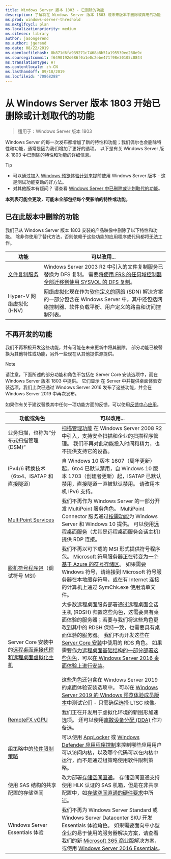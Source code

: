 ```yaml
---
title: Windows Server 版本 1803 - 已删除的功能
description: 了解将在 Windows Server 版本 1803 或未来版本中删除或弃用的功能
ms.prod: windows-server-threshold
ms.mktglfcycl: plan
ms.localizationpriority: medium
ms.sitesec: library
author: jasongerend
ms.author: jgerend
ms.date: 08/22/2019
ms.openlocfilehash: 8b871d6fa939271c7468a8b51a195539ee268e9c
ms.sourcegitcommit: f6490192d686f0a1e0c2ebe471f98e30105c0844
ms.translationtype: HT
ms.contentlocale: zh-CN
ms.lasthandoff: 09/10/2019
ms.locfileid: "70868288"
---
```

# <a name="features-removed-or-planned-for-replacement-starting-with-windows-server-version-1803"></a>从 Windows Server 版本 1803 开始已删除或计划取代的功能

> 适用于：Windows Server 版本 1803

Windows Server 的每一次发布都增加了新的特性和功能；我们偶尔也会删除特性和功能，通常是因为我们增加了更好的选项。 以下是有关 Windows Server 版本 1803 中已删除的特性和功能的详细信息。   

> [!TIP]
> - 可以通过加入 [Windows 预览体验计划](https://insider.windows.com)来提前使用 Windows Server 版本 - 这是测试功能变动的好方法。
> - 对其他版本有疑问？ 请查看 [Windows Server 中已删除或计划取代的功能](../get-started-19/removed-features.md)。

**本列表可能会更改，可能未全部包括每个受影响的特性或功能。** 

## <a name="features-we-removed-in-this-release"></a>已在此版本中删除的功能

我们已从 Windows Server 版本 1803 安装的产品映像中删除了以下特性和功能。 除非你使用了替代方法，否则依赖于这些功能的应用程序或代码都将无法工作。   

| 功能    | 可以改用... |
| ----------- | -------------------- |
| [文件复制服务](https://support.microsoft.com/en-us/help/4025991/windows-server-version-1709-no-longer-supports-frs)|Windows Server 2003 R2 中引入的文件复制服务已替换为 DFS 复制。 需要[将使用 FRS 的任何域控制器全部迁移到使用 SYSVOL 的 DFS 复制](https://blogs.technet.microsoft.com/filecab/2014/06/25/streamlined-migration-of-frs-to-dfsr-sysvol/)。 |
| Hyper-V 网络虚拟化 (HNV)|[网络虚拟化](../networking/sdn/technologies/hyper-v-network-virtualization/whats-new-hyperv-network-virtualization-windows-server.md)现在作为[软件定义的网络](../networking/sdn/software-defined-networking.md) (SDN) 解决方案的一部分包含在 Windows Server 中，其中还包括网络控制器、软件负载平衡、用户定义的路由和访问控制列表。 |

## <a name="features-were-no-longer-developing"></a>不再开发的功能

我们不再积极开发这些功能，并有可能在未来更新中将其删除。 部分功能已被替换为其他特性或功能，另外一些现在从其他提供源提供。 

>[!NOTE]
> 请注意，下面所述的部分功能和角色不包括在 Server Core 安装选项中，而在 Windows Server 版本 1803 中提供。 它们显示  在 Server 中并提供桌面体验安装选项，我们上次已通过 Windows Server 2016 发布了这些功能，并会在 Windows Server 2019 中再次发布。

如果你有关于建议替换其中任何一项功能方面的反馈，可以使用[反馈中心应用](https://support.microsoft.com/help/4021566/windows-10-send-feedback-to-microsoft-with-feedback-hub-app)。 

| 功能或角色    | 可以改用... |
| ----------- | --------------------- |
| 业务扫描，也称为“分布式扫描管理 (DSM)”|[扫描管理功能](https://docs.microsoft.com/previous-versions/windows/it-pro/windows-server-2008-R2-and-2008/dd759124\(v%3dws.11\)) 在 Windows Server 2008 R2 中引入，支持安全扫描和企业的扫描程序管理。 我们不再对此功能投入时间和精力，也不提供支持它的设备。 |
| IPv4/6 转换技术（6to4、ISATAP 和直接隧道）|自 Windows 10 版本 1607（周年更新）起，6to4 已默认禁用，自 Windows 10 版本 1703（创建者更新）起，ISATAP 已默认禁用，直接隧道一直被默认禁用。 请改用本机 IPv6 支持。 |
| [MultiPoint Services](../remote/multipoint-services/multipoint-services.md)|我们不再作为 Windows Server 的一部分开发 MultiPoint 服务角色。 MultiPoint Connector 服务通过[按需功能](https://docs.microsoft.com/windows-hardware/manufacture/desktop/features-on-demand-v2--capabilities)为 Windows Server 和 Windows 10 提供。 可以使用[远程桌面服务](../remote/remote-desktop-services/welcome-to-rds.md)（尤其是远程桌面服务会话主机）提供 RDP 连接。 |
| [脱机符号程序包](https://docs.microsoft.com/windows-hardware/drivers/debugger/debugger-download-symbols)（调试符号 MSI）|我们不再以可下载的 MSI 形式提供符号程序包。 [Microsoft 符号服务器正在转变为一个基于 Azure 的符号存储区](https://blogs.msdn.microsoft.com/windbg/2017/10/18/update-on-microsofts-symbol-server/)。 如果需要 Windows 符号，请连接到 Microsoft 符号服务器在本地缓存符号，或在有 Internet 连接的计算机上通过 SymChk.exe 使用清单文件。 |
| Server Core 安装中的[远程桌面连接代理和远程桌面虚拟化主机](../remote/remote-desktop-services/desktop-hosting-service.md)|大多数远程桌面服务部署通过远程桌面会话主机 (RDSH) 归置这些角色，这需要具有桌面体验的服务器；若要与我们将这些角色更改到其中的 RDSH 保持一致，也需要具有桌面体验的服务器。 我们不再开发这些在 [Server Core 安装](../administration/server-core/what-is-server-core.md)中使用的 RDS 角色。 如果需要[作为远程桌面基础结构的一部分部署这些角色](../remote/remote-desktop-services/rds-deploy-infrastructure.md)，可以[在 Windows Server 2016 桌面体验上进行安装](getting-started-with-server-with-desktop-experience.md)。 <br/><br/>这些角色还包含在 Windows Server 2019 的桌面体验安装选项中。 可以在 [Windows Server 2019 的 Windows 预览体验成员版本](https://docs.microsoft.com/windows-insider/at-work/)中测试它们 - 只需确保选择 LTSC 映像。 |
| [RemoteFX vGPU](../remote/remote-desktop-services/rds-remotefx-vgpu.md)|我们正在开发用于虚拟化环境的新图形加速选项。 还可以使用[离散设备分配 (DDA)](../virtualization/hyper-v/plan/plan-for-deploying-devices-using-discrete-device-assignment.md) 作为备选。 |
| 组策略中的[软件限制策略](../identity/software-restriction-policies/software-restriction-policies.md)|可以使用 [AppLocker](https://docs.microsoft.com/windows/security/threat-protection/applocker/applocker-overview) 或 [Windows Defender 应用程序控制](https://docs.microsoft.com/windows/security/threat-protection/windows-defender-application-control)来控制哪些应用用户可以访问内核，以及哪个代码可以在内核中运行，而不是通过组策略使用软件限制策略。 |
| 使用 SAS 结构的共享配置的存储空间|改为部署[存储空间直通](../storage/storage-spaces/storage-spaces-direct-overview.md)。 存储空间直通支持使用 HLK 认证的 SAS 机箱，但是在非共享配置中，如[存储空间直通的硬件要求](../storage/storage-spaces/storage-spaces-direct-hardware-requirements.md)中所述。 |
| Windows Server Essentials 体验|我们不再为 Windows Server Standard 或 Windows Server Datacenter SKU 开发 Essentials 体验角色。 如果需要面向中小型企业的易于使用的服务器解决方案，请查看我们的新 [Microsoft 365 商业版](https://www.microsoft.com/microsoft-365/business)解决方案，或使用 [Windows Server 2016 Essentials](https://docs.microsoft.com/windows-server-essentials/get-started/get-started)。 |

